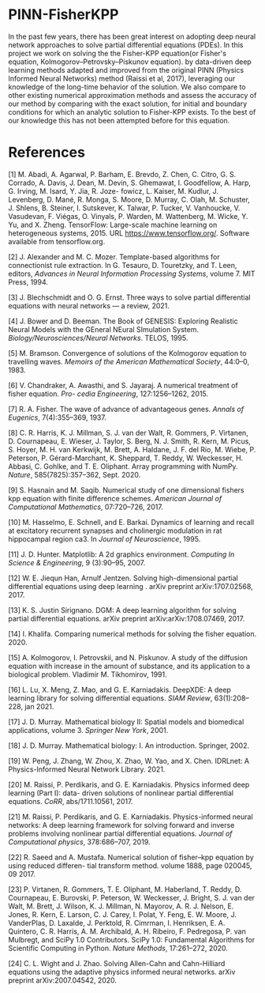 # PINN-FisherKPP
 
In the past few years, there has been great interest on adopting deep neural network approaches to solve partial differential equations (PDEs). In this project we work on solving the the Fisher-KPP equation(or Fisher's equation,  Kolmogorov–Petrovsky–Piskunov equation). by data-driven deep learning methods adapted and improved from the original PINN (Physics Informed Neural Networks) method (Raissi et al, 2017), leveraging our knowledge of the long-time behavior of the solution. We also compare to other existing numerical approximation methods and assess the accuracy of our method by comparing with the exact solution, for initial and boundary conditions for which an analytic solution to Fisher-KPP exists. To the best of our knowledge this has not been attempted before for this equation.

# References

[1] M. Abadi, A. Agarwal, P. Barham, E. Brevdo, Z. Chen, C. Citro, G. S. Corrado, A. Davis,
J. Dean, M. Devin, S. Ghemawat, I. Goodfellow, A. Harp, G. Irving, M. Isard, Y. Jia, R. Joze-
fowicz, L. Kaiser, M. Kudlur, J. Levenberg, D. Mané, R. Monga, S. Moore, D. Murray,
C. Olah, M. Schuster, J. Shlens, B. Steiner, I. Sutskever, K. Talwar, P. Tucker, V. Vanhoucke,
V. Vasudevan, F. Viégas, O. Vinyals, P. Warden, M. Wattenberg, M. Wicke, Y. Yu, and
X. Zheng. TensorFlow: Large-scale machine learning on heterogeneous systems, 2015. URL
https://www.tensorflow.org/. Software available from tensorflow.org.

[2] J. Alexander and M. C. Mozer. Template-based algorithms for connectionist rule extraction.
In G. Tesauro, D. Touretzky, and T. Leen, editors, *Advances in Neural Information Processing
Systems*, volume 7. MIT Press, 1994. 

[3] J. Blechschmidt and O. G. Ernst. Three ways to solve partial differential equations with neural
networks — a review, 2021.

[4] J. Bower and D. Beeman. The Book of GENESIS: Exploring Realistic Neural Models with the
GEneral NEural SImulation System. *Biology/Neurosciences/Neural Networks*. TELOS, 1995.


[5] M. Bramson. Convergence of solutions of the Kolmogorov equation to travelling waves. *Memoirs
of the American Mathematical Society*, 44:0–0, 1983.

[6] V. Chandraker, A. Awasthi, and S. Jayaraj. A numerical treatment of fisher equation. *Pro-
cedia Engineering*, 127:1256–1262, 2015. 

[7] R. A. Fisher. The wave of advance of advantageous genes. *Annals of Eugenics*, 7(4):355–369,
1937.

[8] C. R. Harris, K. J. Millman, S. J. van der Walt, R. Gommers, P. Virtanen, D. Cournapeau,
E. Wieser, J. Taylor, S. Berg, N. J. Smith, R. Kern, M. Picus, S. Hoyer, M. H. van Kerkwijk,
M. Brett, A. Haldane, J. F. del Río, M. Wiebe, P. Peterson, P. Gérard-Marchant, K. Sheppard,
T. Reddy, W. Weckesser, H. Abbasi, C. Gohlke, and T. E. Oliphant. Array programming with
NumPy. *Nature*, 585(7825):357–362, Sept. 2020.

[9] S. Hasnain and M. Saqib. Numerical study of one dimensional fishers kpp equation with finite
difference schemes. *American Journal of Computational Mathematics*, 07:720–726, 2017.

[10] M. Hasselmo, E. Schnell, and E. Barkai. Dynamics of learning and recall at excitatory recurrent
synapses and cholinergic modulation in rat hippocampal region ca3. In *Journal of Neuroscience*,
1995.

[11] J. D. Hunter. Matplotlib: A 2d graphics environment. *Computing In Science & Engineering*, 9
(3):90–95, 2007.

[12] W. E. Jiequn Han, Arnulf Jentzen. Solving high-dimensional partial differential equations using
deep learning . arXiv preprint arXiv:1707.02568, 2017.

[13] K. S. Justin Sirignano. DGM: A deep learning algorithm for solving partial differential equations.
arXiv preprint arXiv:arXiv:1708.07469, 2017.

[14] I. Khalifa. Comparing numerical methods for solving the fisher equation. 2020.

[15] A. Kolmogorov, I. Petrovskii, and N. Piskunov. A study of the diffusion equation with increase
in the amount of substance, and its application to a biological problem. Vladimir M. Tikhomirov,
1991.

[16] L. Lu, X. Meng, Z. Mao, and G. E. Karniadakis. DeepXDE: A deep learning library for solving
differential equations. *SIAM Review*, 63(1):208–228, jan 2021.

[17] J. D. Murray. Mathematical biology II: Spatial models and biomedical applications, volume 3.
*Springer New York*, 2001.

[18] J. D. Murray. Mathematical biology: I. An introduction. Springer, 2002.

[19] W. Peng, J. Zhang, W. Zhou, X. Zhao, W. Yao, and X. Chen. IDRLnet: A Physics-Informed
Neural Network Library. 2021.

[20] M. Raissi, P. Perdikaris, and G. E. Karniadakis. Physics informed deep learning (Part I): data-
driven solutions of nonlinear partial differential equations. *CoRR*, abs/1711.10561, 2017.

[21] M. Raissi, P. Perdikaris, and G. E. Karniadakis. Physics-informed neural networks: A deep
learning framework for solving forward and inverse problems involving nonlinear partial
differential equations. *Journal of Computational physics*, 378:686–707, 2019.

[22] R. Saeed and A. Mustafa. Numerical solution of fisher–kpp equation by using reduced differen-
tial transform method. volume 1888, page 020045, 09 2017. 

[23] P. Virtanen, R. Gommers, T. E. Oliphant, M. Haberland, T. Reddy, D. Cournapeau, E. Burovski,
P. Peterson, W. Weckesser, J. Bright, S. J. van der Walt, M. Brett, J. Wilson, K. J. Millman,
N. Mayorov, A. R. J. Nelson, E. Jones, R. Kern, E. Larson, C. J. Carey,  ̇I. Polat, Y. Feng,
E. W. Moore, J. VanderPlas, D. Laxalde, J. Perktold, R. Cimrman, I. Henriksen, E. A. Quintero,
C. R. Harris, A. M. Archibald, A. H. Ribeiro, F. Pedregosa, P. van Mulbregt, and SciPy 1.0
Contributors. SciPy 1.0: Fundamental Algorithms for Scientific Computing in Python. *Nature
Methods*, 17:261–272, 2020. 

[24] C. L. Wight and J. Zhao. Solving Allen-Cahn and Cahn-Hilliard equations using the adaptive
physics informed neural networks. arXiv preprint arXiv:2007.04542, 2020.


